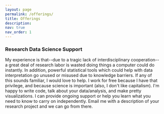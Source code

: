 ```yaml
---
layout: page
permalink: /offerings/
title: Offerings
description: 
nav: true
nav_order: 1
---
```


### Research Data Science Support

My experience is that--due to a tragic lack of interdisciplinary cooperation--a great deal of research labor is wasted doing things a computer could do instantly.  In addition, powerful statistical tools which could help with data interpretation go unused or misused due to knowledge barriers.  If any of this sounds familiar, I would love to help.  I work for free because I have that privilege, and because science is important (also, I don't like capitalism).  I'm happy to write code, talk about your data/analysis, and make pretty visualizations.  I can provide ongoing support or help you learn what you need to know to carry on independently.  Email me with a description of your research project and we can go from there.




